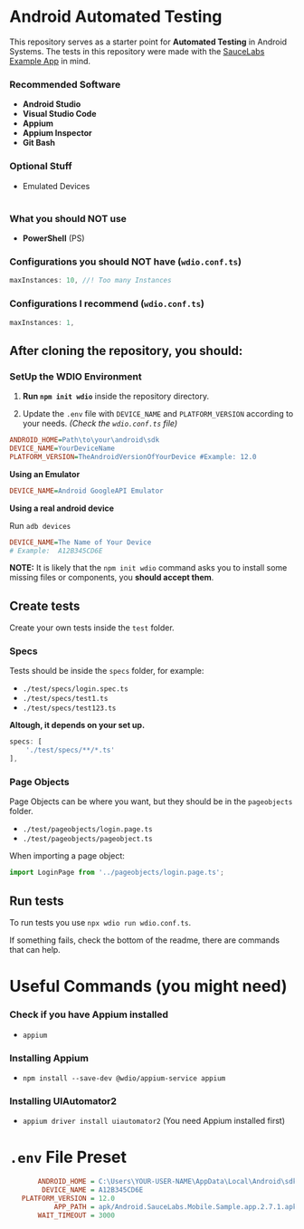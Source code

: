 # Android Automated Testing

This repository serves as a starter point for **Automated Testing** in Android Systems.
The tests in this repository were made with the [SauceLabs Example App](https://github.com/saucelabs/sample-app-mobile/releases/) in mind.

### Recommended Software
- **Android Studio**
- **Visual Studio Code**
- **Appium**
- **Appium Inspector**
- **Git Bash**

### Optional Stuff
- Emulated Devices

#

### What you should **NOT** use
- **PowerShell** (PS)

### Configurations you should **NOT** have (`wdio.conf.ts`)
```ts
maxInstances: 10, //! Too many Instances
```

### Configurations I recommend (`wdio.conf.ts`)
```ts
maxInstances: 1,
```


## After cloning the repository, **you should**:

### SetUp the WDIO Environment

1. **Run `npm init wdio`** inside the repository directory.

2. Update the `.env` file with `DEVICE_NAME` and `PLATFORM_VERSION` according to your needs. *(Check the `wdio.conf.ts` file)*

```ini
ANDROID_HOME=Path\to\your\android\sdk
DEVICE_NAME=YourDeviceName
PLATFORM_VERSION=TheAndroidVersionOfYourDevice #Example: 12.0
```

**Using an Emulator**
```ini
DEVICE_NAME=Android GoogleAPI Emulator
```

**Using a real android device**

Run `adb devices`
```ini
DEVICE_NAME=The Name of Your Device
# Example:  A12B345CD6E
```

**NOTE:** It is likely that the `npm init wdio` command asks you to install some missing files or components, you **should accept them**.


## Create tests

Create your own tests inside the `test` folder.

### Specs
Tests should be inside the `specs` folder, for example:
- `./test/specs/login.spec.ts`
- `./test/specs/test1.ts`
- `./test/specs/test123.ts`

**Altough, it depends on your set up.**
```ts
specs: [
    './test/specs/**/*.ts'
],
```

### Page Objects
Page Objects can be where you want, but they should be in the `pageobjects` folder.
- `./test/pageobjects/login.page.ts`
- `./test/pageobjects/pageobject.ts`

When importing a page object:
```ts
import LoginPage from '../pageobjects/login.page.ts';
```


## Run tests

To run tests you use `npx wdio run wdio.conf.ts`.

If something fails, check the bottom of the readme, there are commands that can help.


# Useful Commands (you might need)

### Check if you have Appium installed
- `appium`

### Installing Appium
- `npm install --save-dev @wdio/appium-service appium`

### Installing UIAutomator2
- `appium driver install uiautomator2` (You need Appium installed first)

# `.env` File Preset
```ini
       ANDROID_HOME = C:\Users\YOUR-USER-NAME\AppData\Local\Android\sdk
        DEVICE_NAME = A12B345CD6E
   PLATFORM_VERSION = 12.0
           APP_PATH = apk/Android.SauceLabs.Mobile.Sample.app.2.7.1.apk
       WAIT_TIMEOUT = 3000
```